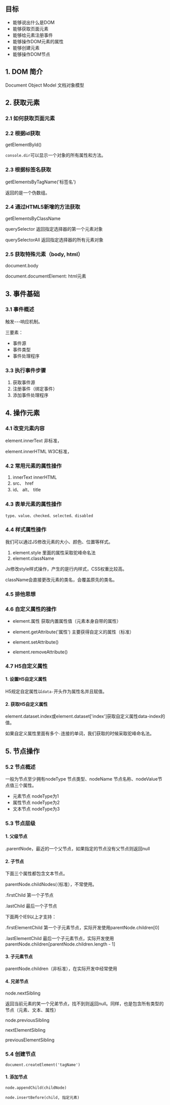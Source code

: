 ## 目标

- 能够说出什么是DOM
- 能够获取页面元素
- 能够给元素注册事件
- 能够操作DOM元素的属性
- 能够创建元素
- 能够操作DOM节点

## 1. DOM 简介

Document Object Model 文档对象模型

## 2. 获取元素

### 2.1 如何获取页面元素

### 2.2 根据id获取

getElementById()

`console.dir`可以显示一个对象的所有属性和方法。

### 2.3 根据标签名获取

getElementsByTagName('标签名')

返回的是一个伪数组。

### 2.4 通过HTML5新增的方法获取

getElementsByClassName

querySelector 返回指定选择器的第一个元素对象

querySelectorAll 返回指定选择器的所有元素对象

### 2.5 获取特殊元素（body, html）

document.body

document.documentElement: html元素

## 3. 事件基础

### 3.1 事件概述

触发---响应机制。

三要素：

- 事件源
- 事件类型
- 事件处理程序

### 3.3 执行事件步骤

1. 获取事件源
2. 注册事件（绑定事件）
3. 添加事件处理程序

## 4. 操作元素

### 4.1 改变元素内容

element.innerText 非标准，

element.innerHTML W3C标准，

### 4.2 常用元素的属性操作

1. innerText innerHTML
2. src、 href
3. id、 alt、 title

### 4.3 表单元素的属性操作

`type、value、checked、selected、disabled`

### 4.4 样式属性操作

我们可以通过JS修改元素的大小、颜色、位置等样式。

1. element.style 里面的属性采取驼峰命名法
2. element.className

Js修改style样式操作，产生的是行内样式，CSS权重比较高。

className会直接更改元素的类名，会覆盖原先的类名。

### 4.5 排他思想

### 4.6 自定义属性的操作

- element.属性 获取内置属性值（元素本身自带的属性）
- element.getAttribute('属性') 主要获得自定义的属性（标准）



- element.setAttribute()
- element.removeAttribute()



### 4.7 H5自定义属性

#### 1. 设置H5自定义属性

H5规定自定属性以`data-`开头作为属性名并且赋值。

#### 2. 获取H5自定义属性

element.dataset.index或element.dataset['index']获取自定义属性data-index的值。

如果自定义属性里面有多个`-`连接的单词，我们获取的时候采取驼峰命名法。

## 5. 节点操作

### 5.2 节点概述

一般为节点至少拥有nodeType 节点类型、nodeName 节点名称、nodeValue节点值三个属性。

- 元素节点 nodeType为1
- 属性节点 nodeType为2
- 文本节点 nodeType为3

### 5.3 节点层级

#### 1. 父级节点

.parentNode，最近的一个父节点，如果指定的节点没有父节点则返回null

#### 2. 子节点

下面三个属性都包含文本节点。

parentNode.childNodes(（标准），不常使用。

.firstChild 第一个子节点

.lastChild 最后一个子节点



下面两个IE9以上才支持：

.firstElementChild 第一个子元素节点，实际开发使用parentNode.children[0]

.lastElementChild 最后一个子元素节点，实际开发使用parentNode.children[parentNode.children.length - 1]

#### 3. 子元素节点

parentNode.children（非标准），在实际开发中经常使用

#### 4. 兄弟节点

node.nextSibling

返回当前元素的笑一个兄弟节点，找不到则返回null。同样，也是包含所有类型的节点（元素、文本、属性）

node.previousSibling

nextElementSibling

previousElementSibling

### 5.4 创建节点

`document.createElement('tagName')`

#### 1. 添加节点

`node.appendChild(childNode)`

`node.insertBefore(child, 指定元素)`